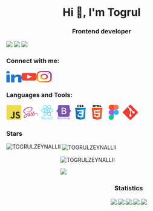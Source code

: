<h1 align="center">Hi 👋, I'm Togrul</h1>
<h3 align="center">Frontend developer</h3>
<div> <a href="https://www.linkedin.com/in/togrul-zz" target="_blank"><img src="https://img.shields.io/badge/LinkedIn-0077B5?style=for-the-badge&logo=linkedin&logoColor=white" target="_blank"></a>
<a href="https://github.com/TOGRULZEYNALLII" target="_blank"><img src="https://img.shields.io/badge/GitHub-100000?style=for-the-badge&logo=github&logoColor=white" target="_blank"></a>
<a href="https://instagram.com/theynalli___" target="_blank"><img src="https://img.shields.io/badge/Instagram-E4405F?style=for-the-badge&logo=instagram&logoColor=white" target="_blank"></a>
</div><h3 align="left">Connect with me:</h3>
<p align="left">
<a href="https://linkedin.com/in/togrul-zz" target="blank"><img align="center" src="https://raw.githubusercontent.com/teamedwardforever/Readme-Generator/71f25dd8b98329b168142a6b782a107b75eab178/svg/Social/linked-in-alt.svg" alt="togrul-zz" height="30" width="40" /></a><a href="https://www.youtube.com/c/egendarybass8818" target="blank"><img align="center" src="https://raw.githubusercontent.com/teamedwardforever/Readme-Generator/71f25dd8b98329b168142a6b782a107b75eab178/svg/Social/youtube.svg" alt="egendarybass8818" height="30" width="40" /></a><a href="https://instagram.com/theynalli___" target="blank"><img align="center" src="https://raw.githubusercontent.com/teamedwardforever/Readme-Generator/71f25dd8b98329b168142a6b782a107b75eab178/svg/Social/instagram.svg" alt="theynalli___" height="30" width="40" /></a></p>

<h3 align="left">Languages and Tools:</h3>
<p align="left">
<img src="https://raw.githubusercontent.com/teamedwardforever/Readme-Generator/71f25dd8b98329b168142a6b782a107b75eab178/svg/Skills/Languages/javascript-original.svg" alt="Javascript" width="40" height="40"/>
<img src="https://raw.githubusercontent.com/teamedwardforever/Readme-Generator/71f25dd8b98329b168142a6b782a107b75eab178/svg/Skills/Frontend/sass-original.svg" alt="Sass" width="40" height="40"/>
<img src="https://raw.githubusercontent.com/teamedwardforever/Readme-Generator/71f25dd8b98329b168142a6b782a107b75eab178/svg/Skills/Frontend/react-original-wordmark.svg" alt="React" width="40" height="40"/>
<img src="https://raw.githubusercontent.com/teamedwardforever/Readme-Generator/71f25dd8b98329b168142a6b782a107b75eab178/svg/Skills/Frontend/bootstrap-plain-wordmark.svg" alt="Bootstrap" width="40" height="40"/>
<img src="https://raw.githubusercontent.com/teamedwardforever/Readme-Generator/71f25dd8b98329b168142a6b782a107b75eab178/svg/Skills/Frontend/css3-original-wordmark.svg" alt="Css" width="40" height="40"/>
<img src="https://raw.githubusercontent.com/teamedwardforever/Readme-Generator/71f25dd8b98329b168142a6b782a107b75eab178/svg/Skills/Frontend/html5-original-wordmark.svg" alt="HTML" width="40" height="40"/>
<img src="https://raw.githubusercontent.com/teamedwardforever/Readme-Generator/71f25dd8b98329b168142a6b782a107b75eab178/svg/Skills/Software/figma-icon.svg" alt="Figma" width="40" height="40"/>
<img src="https://raw.githubusercontent.com/teamedwardforever/Readme-Generator/71f25dd8b98329b168142a6b782a107b75eab178/svg/Skills/Other/git-scm-icon.svg" alt="Git" width="40" height="40"/>
</p>

<h3 align="left">Stars</h3>
<img align="left" height="180em" src="https://github-readme-stats.vercel.app/api/top-langs/?username=TOGRULZEYNALLII&langs_count=8&theme=transparent" alt=TOGRULZEYNALLII />

<p>&nbsp;<img align="center" height="180em" src="https://github-readme-stats.vercel.app/api?username=TOGRULZEYNALLII&show_icons=true&locale=en&theme=transparent" alt="TOGRULZEYNALLII" /></p>

<p><img align="center" height="180em" src="https://github-readme-streak-stats.herokuapp.com/?user=TOGRULZEYNALLII&theme=transparent" alt="TOGRULZEYNALLII" /></p>

<img src="https://user-images.githubusercontent.com/73097560/115834477-dbab4500-a447-11eb-908a-139a6edaec5c.gif"><h3 align="center">Statistics</h3>
<div align="center">
<a href="https://github.com/TOGRULZEYNALLII">
<img align="center" src="http://github-profile-summary-cards.vercel.app/api/cards/stats?username=TOGRULZEYNALLII&theme=2077" height="180em" />
<img align="center" src="http://github-profile-summary-cards.vercel.app/api/cards/most-commit-language?username=TOGRULZEYNALLII&theme=2077" height="180em" />
<img align="center" src="http://github-profile-summary-cards.vercel.app/api/cards/repos-per-language?username=TOGRULZEYNALLII&theme=2077" height="180em" />
<img align="center" src="http://github-profile-summary-cards.vercel.app/api/cards/productive-time?username=TOGRULZEYNALLII&theme=2077" height="180em" />
<img align="center" src="http://github-profile-summary-cards.vercel.app/api/cards/profile-details?username=TOGRULZEYNALLII&theme=transparent" height="180em" />
</div>
